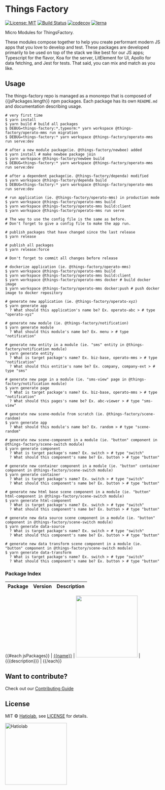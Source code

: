 [comment]: # 'NOTE: This file is generated and should not be modify directly. Update `templates/ROOT_README.hbs.md` instead'

# Things Factory

[![License: MIT](https://img.shields.io/badge/License-MIT-green.svg)](LICENSE.md)
[![Build Status](https://travis-ci.org/hatiolab/things-factory.svg?branch=master)](https://travis-ci.org/hatiolab/things-factory)
[![codecov](https://codecov.io/gh/hatiolab/things-factory/branch/master/graph/badge.svg)](https://codecov.io/gh/hatiolab/things-factory)
[![lerna](https://img.shields.io/badge/maintained%20with-lerna-cc00ff.svg)](https://lernajs.io/)

Micro Modules for ThingsFactory.

These modules compose together to help you create performant modern JS apps that you love to develop and test. These packages are developed primarily to be used on top of the stack we like best for our JS apps; Typescript for the flavor, Koa for the server, LitElement for UI, Apollo for data fetching, and Jest for tests. That said, you can mix and match as you like.

## Usage

The things-factory repo is managed as a monorepo that is composed of {{jsPackages.length}} npm packages.
Each package has its own `README.md` and documentation describing usage.

```
# very first time
$ yarn install
$ yarn build # build all packages
$ DEBUG=things-factory:*,typeorm:* yarn workspace @things-factory/operato-mms run migration
$ DEBUG=things-factory:* yarn workspace @things-factory/operato-mms run serve:dev
```

```
# after a new module package(ie. @things-factory/newbee) added
$ yarn install # make newbee package join
$ yarn workspace @things-factory/newbee build
$ DEBUG=things-factory:* yarn workspace @things-factory/operato-mms run serve:dev
```

```
# after a dependent package(ie. @things-factory/dependa) modified
$ yarn workspace @things-factory/dependa build
$ DEBUG=things-factory:* yarn workspace @things-factory/operato-mms run serve:dev
```

```
# run application (ie. @things-factory/operato-mms) in production mode
$ yarn workspace @things-factory/operato-mms build
$ yarn workspace @things-factory/operato-mms build:client
$ yarn workspace @things-factory/operato-mms run serve

# The way to use the config file is the same as before.
# Don't forget to give a config file to make the app run.
```

```
# publish packages that have changed since the last release
$ yarn release

# publish all packages
$ yarn release:force

# Don't forget to commit all changes before release
```

```
# dockerize application (ie. @things-factory/operato-mms)
$ yarn workspace @things-factory/operato-mms build
$ yarn workspace @things-factory/operato-mms build:client
$ yarn workspace @things-factory/operato-mms docker # build docker image
$ yarn workspace @things-factory/operato-mms docker:push # push docker image to docker repository
```

```
# generate new application (ie. @things-factory/operato-xyz)
$ yarn generate app
  ? What should this application's name be? Ex. operato-abc > # type "operato-xyz"

# generate new module (ie. @things-factory/notification)
$ yarn generate module
  ? What should this module's name be? Ex. menu > # type "notification"

# generate new entity in a module (ie. "sms" entity in @things-factory/notification module)
$ yarn generate entity
  ? What is target package's name? Ex. biz-base, operato-mms > # type "notification"
  ? What should this entitie's name be? Ex. company, company-ext > # type "sms"

# generate new page in a module (ie. "sms-view" page in @things-factory/notification module)
$ yarn generate page
  ? What is target package's name? Ex. biz-base, operato-mms > # type "notification"
  ? What should this pages's name be? Ex. abc-viewer > # type "sms-view"

# generate new scene-module from scratch (ie. @things-factory/scene-random)
$ yarn generate app
  ? What should this module's name be? Ex. random > # type "scene-random"

# generate new scene-component in a module (ie. "button" component in @things-factory/scene-switch module)
$ yarn generate component
  ? What is target package's name? Ex. switch > # type "switch"
  ? What should this component's name be? Ex. button > # type "button"

# generate new container component in a module (ie. "button" container component in @things-factory/scene-switch module)
$ yarn generate container
  ? What is target package's name? Ex. switch > # type "switch"
  ? What should this component's name be? Ex. button > # type "button"

# generate new html base scene component in a module (ie. "button" html-component in @things-factory/scene-switch module)
$ yarn generate html-component
  ? What is target package's name? Ex. switch > # type "switch"
  ? What should this component's name be? Ex. button > # type "button"

# generate new data source scene component in a module (ie. "button" component in @things-factory/scene-switch module)
$ yarn generate data-source
  ? What is target package's name? Ex. switch > # type "switch"
  ? What should this component's name be? Ex. button > # type "button"

# generate new data transform scene component in a module (ie. "button" component in @things-factory/scene-switch module)
$ yarn generate data-transform
  ? What is target package's name? Ex. switch > # type "switch"
  ? What should this component's name be? Ex. button > # type "button"
```

### Package Index

| Package | Version | Description |
| ------- | ------- | ----------- |
{{#each jsPackages}}
| [{{name}}](packages/{{name}}) | <a href="https://badge.fury.io/js/%40things-factory%2F{{name}}"><img src="https://badge.fury.io/js/%40things-factory%2F{{name}}.svg" width="200px" /></a> | {{{description}}} |
{{/each}}

## Want to contribute?

Check out our [Contributing Guide](./.github/CONTRIBUTING.md)

## License

MIT &copy; [Hatiolab](https://www.hatiolab.com/), see [LICENSE](LICENSE.md) for details.

<a href="http://www.hatiolab.com/"><img src="https://www.hatiolab.com/assets/img/logo.png" alt="Hatiolab" width="200" /></a>
